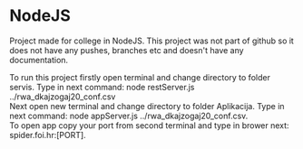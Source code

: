 # NodeJS
Project made for college in NodeJS. This project was not part of github so it does not have any pushes, branches etc and doesn't have any documentation.  

To run this project firstly open terminal and change directory to folder servis. Type in next command: node restServer.js ../rwa_dkajzogaj20_conf.csv  
Next open new terminal and change directory to folder Aplikacija. Type in next command: node appServer.js ../rwa_dkajzogaj20_conf.csv.  
To open app copy your port from second terminal and type in brower next: spider.foi.hr:[PORT].
